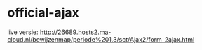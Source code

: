 # official-ajax
live versie: http://26689.hosts2.ma-cloud.nl/bewijzenmap/periode%201.3/sct/Ajax2/form_2ajax.html
